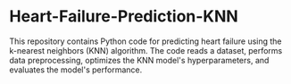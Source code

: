 # Heart-Failure-Prediction-KNN
This repository contains Python code for predicting heart failure using the k-nearest neighbors (KNN) algorithm. The code reads a dataset, performs data preprocessing, optimizes the KNN model's hyperparameters, and evaluates the model's performance.
